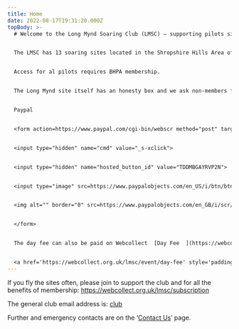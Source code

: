 ```yaml
---
title: Home
date: 2022-08-17T19:31:20.000Z
topBody: >-
  # Welcome to the Long Mynd Soaring Club (LMSC) – supporting pilots since 1975!


  The LMSC has 13 soaring sites located in the Shropshire Hills Area of Outstanding Natural Beauty (AONB) and mid-Wales. Most are ‘open’ sites except for Clatter and The Wrekin for which we ask non-members to contact a committee member for a day’s temporary pass before going to the site. 


  Access for al pilots requires BHPA membership.


  The Long Mynd site itself has an honesty box and we ask non-members for a day fee of £3 which goes towards the sites upkeep.


  Paypal 


  <form action=https://www.paypal.com/cgi-bin/webscr method="post" target="_top">


  <input type="hidden" name="cmd" value="_s-xclick">


  <input type="hidden" name="hosted_button_id" value="TDDMBGAYRVP2N">


  <input type="image" src=https://www.paypalobjects.com/en_US/i/btn/btn_buynowCC_LG.gif border="0" name="submit" alt="PayPal – The safer, easier way to pay online!">


  <img alt="" border="0" src=https://www.paypalobjects.com/en_GB/i/scr/pixel.gif width="1" height="1">


  </form>


  The day fee can also be paid on Webcollect  [Day Fee  ](https://webcollect.org.uk/lmsc/event/day-fee)


  <a href='https://webcollect.org.uk/lmsc/event/day-fee' style='padding: 3px 15px 2px 5px;background: url("https://webcollect.org.uk/media/images/org-buttons/btn-bg-6.png") no-repeat right center;color: white;font-weight: bold;cursor: pointer;text-decoration: none;white-space: nowrap;border-radius: 4px;font-size: 12px;font-family: Arial, Helvetica, sans-serif;'>Day Fee</a>
---
```

If you fly the sites often, please join to support the club and for all the benefits of membership: <https://webcollect.org.uk/lmsc/subscription>

The general club email address is: [club](mailto:club@longmynd.org) 

 Further and emergency contacts are on the ‘[Contact Us](https://longmynd.netlify.app/contact)’ page.